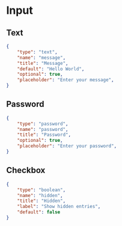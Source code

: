 # Input

## Text

```json
{
    "type": "text",
    "name": "message",
    "title": "Message",
    "default": "Hello World",
    "optional": true,
    "placeholder": "Enter your message",
}
```

## Password

```json
{
    "type": "password",
    "name": "password",
    "title": "Password",
    "optional": true,
    "placeholder": "Enter your password",
}
```

## Checkbox

```json
{
    "type": "boolean",
    "name": "hidden",
    "title": "Hidden",
    "label": "Show hidden entries",
    "default": false
}
```
